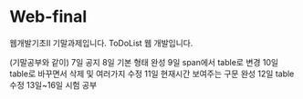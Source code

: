 # Web-final
웹개발기초II 기말과제입니다.
ToDoList 웹 개발입니다.

(기말공부와 같이)
7일 공지
8일 기본 형태 완성
9일 span에서 table로 변경
10일 table로 바꾸면서 삭제 및 여러가지 수정
11일 현재시간 보여주는 구문 완성
12일 table 수정
13일~16일 시험 공부